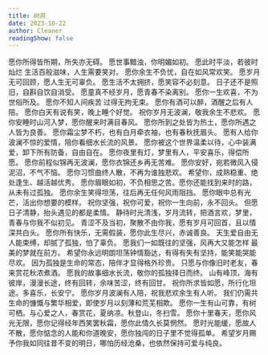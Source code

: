 ```yaml
---
title: 树洞
date: 2023-10-22
author: Cleaner
readingShow: false
---
```



<el-row class='marginBottom' style='margin-bottom: 5px' :gutter='7'>
<el-col :span='8'>
  <el-card shadow="hover">愿你所得皆所期，所失亦无碍。</el-card>
</el-col>
<el-col :span='8'>
  <el-card shadow="hover">愿世事黯浊，你明媚如初。</el-card>
</el-col>
<el-col :span='8'>
  <el-card shadow="hover">愿此时平淡，若彼时灿烂</el-card>
</el-col>
</el-row>

<el-row class='marginBottom' style='margin-bottom: 5px' :gutter='7'>
<el-col :span='8'>
  <el-card shadow="hover">生活百般滋味，人生需要笑对。</el-card>
</el-col>
<el-col :span='8'>
  <el-card shadow="hover">愿你余生不负忧，自在如风常欢笑。</el-card>
</el-col>
<el-col :span='8'>
  <el-card shadow="hover">愿岁月无可回顾，愿人生无可辜负。</el-card>
</el-col>
</el-row>

<el-row class='marginBottom' style='margin-bottom: 5px' :gutter='7'>
<el-col :span='8'>
  <el-card shadow="hover">愿生活不太拥挤，愿笑容不必刻意。</el-card>
</el-col>
<el-col :span='8'>
  <el-card shadow="hover">日子还不是照旧，自斟自饮自消受。</el-card>
</el-col>
<el-col :span='8'>
  <el-card shadow="hover">愿童真不经岁月，愿青春不染离别。</el-card>
</el-col>
</el-row>

<el-row class='marginBottom' style='margin-bottom: 5px' :gutter='7'>
<el-col :span='8'>
  <el-card shadow="hover">愿你一生欢喜，不为世俗所及。</el-card>
</el-col>
<el-col :span='8'>
  <el-card shadow="hover">愿你不知人间疾苦 过得无拘无束。</el-card>
</el-col>
<el-col :span='8'>
  <el-card shadow="hover">愿你有酒可以醉，酒醒之后有人陪。</el-card>
</el-col>
</el-row>

<el-row class='marginBottom' style='margin-bottom: 5px' :gutter='7'>
<el-col :span='8'>
  <el-card shadow="hover">愿你白天有说有笑，晚上睡个好觉。</el-card>
</el-col>
<el-col :span='8'>
  <el-card shadow="hover">祝你岁月无波澜，敬我余生不悲欢。</el-card>
</el-col>
</el-row>


<el-row class='marginBottom' style='margin-bottom: 5px' :gutter='7'>
<el-col :span='8'>
  <el-card shadow="hover">愿你安睡时山河入梦，愿你醒来时满目春风。</el-card>
</el-col>
<el-col :span='8'>
  <el-card shadow="hover">愿你所到之处皆为热土，愿你所遇之人皆为良善。</el-card>
</el-col>
<el-col :span='8'>
  <el-card shadow="hover">愿你霜尘梦不朽，也有白月牵衣袖，也有春秋抚眉头。</el-card>
</el-col>
</el-row>

<el-row class='marginBottom' style='margin-bottom: 5px' :gutter='7'>
<el-col :span='8'>
  <el-card shadow="hover">愿有人给你波澜不惊的爱情，陪你看细水长流的风景。</el-card>
</el-col>
<el-col :span='8'>
  <el-card shadow="hover">愿你被这个世界温柔以待，心中装满爱，卸下所有防备，自由自在。</el-card>
</el-col>
<el-col :span='8'>
  <el-card shadow="hover">愿你夜里有灯，梦里有人，平安喜乐，得偿所愿。</el-card>
</el-col>
</el-row>



<el-row class='marginBottom' style='margin-bottom: 5px' :gutter='7'>
<el-col :span='8'>
  <el-card shadow="hover">愿你前程似锦再无波澜，愿你衣锦还乡再无苦难。</el-card>
</el-col>
<el-col :span='8'>
  <el-card shadow="hover">愿你安好，宛若微风入侵泥沼，不气不恼。</el-card>
</el-col>
<el-col :span='8'>
  <el-card shadow="hover">愿你习惯曲终人散，不再为谁独悲欢。</el-card>
</el-col>
</el-row>

<el-row class='marginBottom' style='margin-bottom: 5px' :gutter='7'>
<el-col :span='8'>
  <el-card shadow="hover">希望你，成熟稳重、绝处逢生、越活越优秀。</el-card>
</el-col>
<el-col :span='8'>
  <el-card shadow="hover">愿你眉眼如初，不负相思之苦。愿你还能找到来时的路，从未有过孤独。</el-card>
</el-col>
<el-col :span='8'>
  <el-card shadow="hover">愿你余生笑得坦荡，往后再无任何风雨阻挡。</el-card>
</el-col>
</el-row>

<el-row class='marginBottom' style='margin-bottom: 5px' :gutter='7'>
<el-col :span='8'>
  <el-card shadow="hover">愿你眼中总有光芒，活出你想要的模样。</el-card>
</el-col>
<el-col :span='8'>
  <el-card shadow="hover">祝你坚强，祝你可爱，祝你一生向前，永不回头。</el-card>
</el-col>
<el-col :span='8'>
  <el-card shadow="hover">但愿日子清静，抬头遇见的都是柔情。</el-card>
</el-col>
</el-row>


<el-row class='marginBottom' style='margin-bottom: 5px' :gutter='7'>
<el-col :span='8'>
  <el-card shadow="hover">静待时光清浅，岁月流转，把酒言欢，梦里，青春与你我不似初见。</el-card>
</el-col>
<el-col :span='8'>
  <el-card shadow="hover">青涩不及当初，聚散不由你我，愿有岁月可回首，且以情深共白头。</el-card>
</el-col>
<el-col :span='8'>
  <el-card shadow="hover">愿你所有快乐，无需假装，愿你此生尽兴，赤诚善良。</el-card>
</el-col>
</el-row>



<el-row class='marginBottom' style='margin-bottom: 5px' :gutter='7'>
<el-col :span='8'>
  <el-card shadow="hover">天生爱自由无人能束缚，却腻了孤独，怕了辜负。</el-card>
</el-col>
<el-col :span='8'>
  <el-card shadow="hover">愿我们一如既往的坚强，风再大又能怎样 最美的梦就在前方。</el-card>
</el-col>
<el-col :span='8'>
  <el-card shadow="hover">希望你永远明朗坦荡钟情豁达，有得有失有坚持，能笑能哭能尽欢。</el-card>
</el-col>
</el-row>

<el-row class='marginBottom' style='margin-bottom: 5px' :gutter='7'>
<el-col :span='8'>
  <el-card shadow="hover">因为孤独是生命的常态，陪伴才显得格外珍贵。</el-card>
</el-col>
<el-col :span='8'>
  <el-card shadow="hover">只愿与你像旧时老友，春来赏花秋浓煮酒。</el-card>
</el-col>
<el-col :span='8'>
  <el-card shadow="hover">愿我的故事细水长流，敬你的孤独择日而终。</el-card>
</el-col>
</el-row>

<el-row class='marginBottom' style='margin-bottom: 5px' :gutter='7'>
<el-col :span='8'>
  <el-card shadow="hover">山有峰顶，海有彼岸，漫漫长途，终有回转，余味苦涩，终有回甘。</el-card>
</el-col>
<el-col :span='8'>
  <el-card shadow="hover">祝你所求皆如愿，所行化坦途。多喜乐，长安宁。</el-card>
</el-col>
<el-col :span='8'>
  <el-card shadow="hover">愿你岁月波澜有人陪，祝我悲欢余生有人听。</el-card>
</el-col>
</el-row>

<el-row class='marginBottom' style='margin-bottom: 5px' :gutter='7'>
<el-col :span='8'>
  <el-card shadow="hover">我们仍需共生命的慷慨与繁华相爱，即使岁月以刻薄和荒芜相欺。</el-card>
</el-col>
</el-row>

<el-row class='marginBottom' style='margin-bottom: 5px' :gutter='7'>
<el-col :span='8'>
  <el-card shadow="hover">愿你一生有山可靠，有树可栖。与心爱之人，春赏花，夏纳凉。秋登山，冬扫雪。</el-card>
</el-col>
<el-col :span='8'>
  <el-card shadow="hover">愿你十里春天，愿你风光无限，愿你记得经年西笑罢秋霜，愿你此情久长莫惘然。</el-card>
</el-col>
<el-col :span='8'>
  <el-card shadow="hover">愿时光能缓，愿故人不散，愿你惦念的人能和你道晚安，愿你独闯的日子里不觉得孤单。</el-card>
</el-col>
</el-row>

<el-row class='marginBottom' style='margin-bottom: 5px' :gutter='7'>
<el-col :span='8'>
  <el-card shadow="hover">希望岁月赐予你我如同往昔不变的明日，哪怕历经沧桑，也依然保持可爱与纯良。</el-card>
</el-col>
</el-row>


<style scope>
  .marginBottom {
    margin-bottom: 5px
  }
  /* 卡片 */
  .el-card__body {
    background-color: #f1efe2
  }
</style>